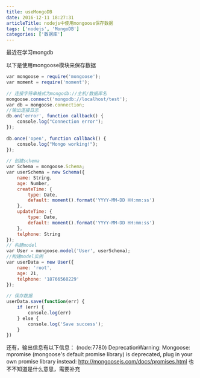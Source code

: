 ```yaml
---
title: useMongoDB
date: 2016-12-11 18:27:31
articleTitle: nodejs中使用mongoose保存数据
tags: ['nodejs', 'MongoDB']
categories: ['数据库']
---
```

最近在学习mongdb

以下是使用mongoose模块来保存数据

```javascript
var mongoose = require('mongoose');  
var moment = require('moment');  
  
// 连接字符串格式为mongodb://主机/数据库名  
mongoose.connect('mongodb://localhost/test');  
var db = mongoose.connection;  
//输出连接日志  
db.on('error', function callback() {  
    console.log("Connection error");  
});  
  
db.once('open', function callback() {  
    console.log("Mongo working!");  
});  
  
// 创建schema  
var Schema = mongoose.Schema;  
var userSchema = new Schema({  
    name: String,  
    age: Number,  
    createTime: {  
        type: Date,  
        default: moment().format('YYYY-MM-DD HH:mm:ss')  
    },  
    updateTime: {  
        type: Date,  
        default: moment().format('YYYY-MM-DD HH:mm:ss')  
    },  
    telphone: String  
});  
// 构建model  
var User = mongoose.model('User', userSchema);  
//构建model实例  
var userData = new User({  
    name: 'root',  
    age: 21,  
    telphone: '18766560229'  
});  
  
// 保存数据  
userData.save(function(err) {  
    if (err) {  
        console.log(err)  
    } else {  
        console.log('Save success');  
    }  
})  
```
还有，输出信息有以下信息：
(node:7780) DeprecationWarning: Mongoose: mpromise (mongoose's default promise library) is deprecated, plug in your own promise library instead: http://mongoosejs.com/docs/promises.html
也不不知道是什么意思，需要补充


